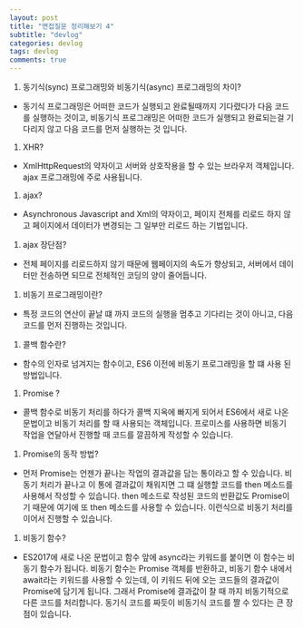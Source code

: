```yaml
---
layout: post
title: "면접질문 정리해보기 4"
subtitle: "devlog"
categories: devlog
tags: devlog
comments: true
---
```


1. 동기식(sync) 프로그래밍와 비동기식(async) 프로그래밍의 차이?

- 동기식 프로그래밍은 어떠한 코드가 실행되고 완료될때까지 기다렸다가 다음 코드를 실행하는 것이고, 비동기식 프로그래밍은 어떠한 코드가 실행되고 완료되는걸 기다리지 않고 다음 코드를 먼저 실행하는 것 입니다.

1. XHR?

- XmlHttpRequest의 약자이고 서버와 상호작용을 할 수 있는 브라우저 객체입니다. ajax 프로그래밍에 주로 사용됩니다.

1. ajax?

- Asynchronous Javascript and Xml의 약자이고, 페이지 전체를 리로드 하지 않고 페이지에서 데이터가 변경되는 그 일부만 리로드 하는 기법입니다.

1. ajax 장단점?

- 전체 페이지를 리로드하지 않기 때문에 웹페이지의 속도가 향상되고, 서버에서 데이터만 전송하면 되므로 전체적인 코딩의 양이 줄어듭니다.

1. 비동기 프로그래밍이란?

- 특정 코드의 연산이 끝날 떄 까지 코드의 실행을 멈추고 기다리는 것이 아니고, 다음 코드를 먼저 진행하는 것입니다.

1. 콜백 함수란?

- 함수의 인자로 넘겨지는 함수이고, ES6 이전에 비동기 프로그래밍을 할 떄 사용 된 방법입니다.

1. Promise ?

- 콜백 함수로 비동기 처리를 하다가 콜백 지옥에 빠지게 되어서 ES6에서 새로 나온 문법이고 비동기 처리를 할 때 사용되는 객체입니다. 프로미스를 사용하면 비동기 작업을 연달아서 진행할 때 코드를 깔끔하게 작성할 수 있습니다.

1. Promise의 동작 방법?

- 먼저 Promise는 언젠가 끝나는 작업의 결과값을 담는 통이라고 할 수 있습니다. 비동기 처리가 끝나고 이 통에 결과값이 채워지면 그 떄 실행할 코드를 then 메소드를 사용해서 작성할 수 있습니다. then 메소드로 작성된 코드의 반환값도 Promise이기 때문에 여기에 또 then 메소드를 사용할 수 있습니다. 이런식으로 비동기 처리를 이어서 진행할 수 있습니다.

1. 비동기 함수?

- ES2017에 새로 나온 문법이고 함수 앞에 async라는 키워드를 붙이면 이 함수는 비동기 함수가 됩니다. 비동기 함수는 Promise 객체를 반환하고, 비동기 함수 내에서 await라는 키워드를 사용할 수 있는데, 이 키워드 뒤에 오는 코드들의 결과값이 Promise에 담기게 됩니다. 그래서 Promise에 결과값이 찰 때 까지 비동기적으로 다른 코드를 처리합니다. 동기식 코드를 짜듯이 비동기식 코드를 짤 수 있다는 큰 장점이 있습니다.
